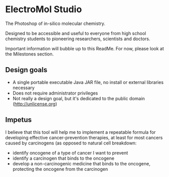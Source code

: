 ElectroMol Studio
=================

The Photoshop of in-silico molecular chemistry.

Designed to be accessible and useful to everyone from high school chemistry students to pioneering researchers, scientists and doctors.

Important information will bubble up to this ReadMe. For now, please look at the Milestones section.

Design goals
------------
* A single portable executable Java JAR file, no install or external libraries necessary
* Does not require administrator privileges
* Not really a design goal, but it's dedicated to the public domain (http://unlicense.org)

Impetus
-------
I believe that this tool will help me to implement a repeatable formula for developing effective cancer-prevention therapies, at least for most cancers caused by carcinogens (as opposed to natural cell breakdown:
* identify oncogene of a type of cancer I want to prevent
* identify a carcinogen that binds to the oncogene
* develop a non-carcinogenic medicine that binds to the oncogene, protecting the oncogene from the carcinogen
